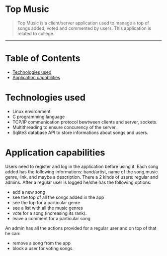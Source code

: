 # Top Music
>Top Music is a client/server application used to manage a top of songs added, voted and commented by users. This application is related to college.
<hr>

# Table of Contents
* [Technologies used](#tech-used)
* [Aoplication capabilities](#project)


# <a name="tech-used"></a> Technologies used
* Linux environment
* C programming language
* TCP/IP communication protocol bewtween clients and server, sockets.
* Multithreading to ensure concurency of the server.
* Sqlite3 database API to store informations about songs and users.
# <a name="project"></a> Application capabilities
Users need to register and log in the application before using it. Each song added has the following informations: band/artist, name of the song,music genre, link, and maybe a description. There a 2 kinds of users: regular and admins.
After a regular user is logged he/she has the following options:
* add a new song
* see the top of all the songs added in the app 
* see the top for a particular genre
* see a list with all the music genres
* vote for a song (increasing its rank).  
* leave a comment for a particular song

An admin has all the actions provided for a regular user and on top of that he can:
* remove a song from the app
* block a user for voting songs. 






